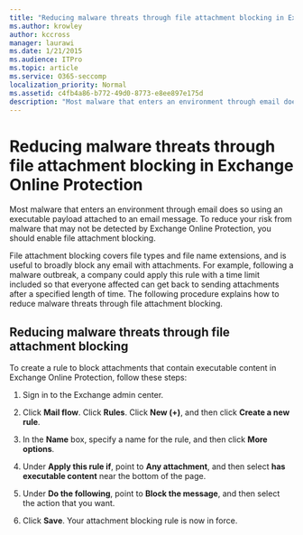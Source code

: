 ```yaml
---
title: "Reducing malware threats through file attachment blocking in Exchange Online Protection"
ms.author: krowley
author: kccross
manager: laurawi
ms.date: 1/21/2015
ms.audience: ITPro
ms.topic: article
ms.service: O365-seccomp
localization_priority: Normal
ms.assetid: c4fb4a86-b772-49d0-8773-e8ee897e175d
description: "Most malware that enters an environment through email does so using an executable payload attached to an email message. To reduce your risk from malware that may not be detected by Exchange Online Protection, you should enable file attachment blocking."
---
```


# Reducing malware threats through file attachment blocking in Exchange Online Protection

Most malware that enters an environment through email does so using an executable payload attached to an email message. To reduce your risk from malware that may not be detected by Exchange Online Protection, you should enable file attachment blocking. 
  
File attachment blocking covers file types and file name extensions, and is useful to broadly block any email with attachments. For example, following a malware outbreak, a company could apply this rule with a time limit included so that everyone affected can get back to sending attachments after a specified length of time. The following procedure explains how to reduce malware threats through file attachment blocking. 
  
## Reducing malware threats through file attachment blocking

To create a rule to block attachments that contain executable content in Exchange Online Protection, follow these steps:
  
1. Sign in to the Exchange admin center.
    
2. Click **Mail flow**. Click **Rules**. Click **New (+)**, and then click **Create a new rule**. 
    
3. In the **Name** box, specify a name for the rule, and then click **More options**. 
    
4. Under **Apply this rule if**, point to **Any attachment**, and then select **has executable content** near the bottom of the page. 
    
5. Under **Do the following**, point to **Block the message**, and then select the action that you want. 
    
6. Click **Save**. Your attachment blocking rule is now in force. 
    
